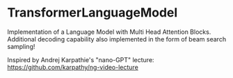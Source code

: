 # TransformerLanguageModel
Implementation of a Language Model with Multi Head Attention Blocks. 
Additional decoding capability also implemented in the form of beam search sampling!

Inspired by Andrej Karpathie's "nano-GPT" lecture: https://github.com/karpathy/ng-video-lecture

